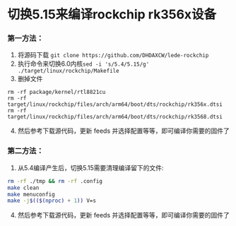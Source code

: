 # 切换5.15来编译rockchip rk356x设备
### 第一方法：
1. 将源码下载 `git clone https://github.com/DHDAXCW/lede-rockchip`
2. 执行命令来切换6.0内核`sed -i 's/5.4/5.15/g' ./target/linux/rockchip/Makefile`
3. 删掉文件 
```
rm -rf package/kernel/rtl8821cu
rm -rf target/linux/rockchip/files/arch/arm64/boot/dts/rockchip/rk356x.dtsi
rm -rf target/linux/rockchip/files/arch/arm64/boot/dts/rockchip/rk3568.dtsi
```
4. 然后参考下载源代码，更新 feeds 并选择配置等等，即可编译你需要的固件了

### 第二方法：
1. 从5.4编译产生后，切换5.15需要清理编译留下的文件:
```bash
rm -rf ./tmp && rm -rf .config
make clean
make menuconfig
make -j$(($(nproc) + 1)) V=s
```
4. 然后参考下载源代码，更新 feeds 并选择配置等等，即可编译你需要的固件了
